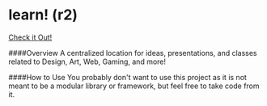 learn! (r2)
========

[Check it Out!](http://collinhover.com/learn)

####Overview
A centralized location for ideas, presentations, and classes related to Design, Art, Web, Gaming, and more!

####How to Use
You probably don't want to use this project as it is not meant to be a modular library or framework, but feel free to take code from it.